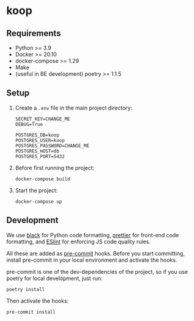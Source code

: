 # koop

## Requirements
* Python >= 3.9
* Docker >= 20.10
* docker-compose >= 1.29
* Make
* (useful in BE development) poetry >= 1.1.5


## Setup
1. Create a `.env` file in the main project directory:
    ```dotenv
    SECRET_KEY=CHANGE_ME
    DEBUG=True

    POSTGRES_DB=koop
    POSTGRES_USER=koop
    POSTGRES_PASSWORD=CHANGE_ME
    POSTGRES_HOST=db
    POSTGRES_PORT=5432
    ```
2. Before first running the project:
    ```shell
    docker-compose build
    ```
3. Start the project:
    ```shell
    docker-compose up
    ```

## Development
We use [black](https://black.readthedocs.io/en/stable/) for Python code formatting,
[prettier](https://prettier.io/) for front-end code formatting, and
[ESlint](https://eslint.org/) for enforcing JS code quality rules.

All these are added as [pre-commit](https://pre-commit.com/) hooks.
Before you start committing, install pre-commit in your local environment and
activate the hooks.

pre-commit is one of the dev-dependencies of the project, so if you use poetry
for local development, just run:
```shell
poetry install
```
Then activate the hooks:
```shell
pre-commit install
```
